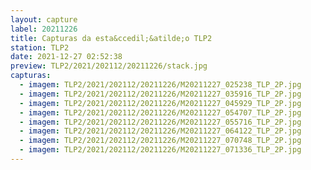 ```yaml
---
layout: capture
label: 20211226
title: Capturas da esta&ccedil;&atilde;o TLP2
station: TLP2
date: 2021-12-27 02:52:38
preview: TLP2/2021/202112/20211226/stack.jpg
capturas:
  - imagem: TLP2/2021/202112/20211226/M20211227_025238_TLP_2P.jpg
  - imagem: TLP2/2021/202112/20211226/M20211227_035916_TLP_2P.jpg
  - imagem: TLP2/2021/202112/20211226/M20211227_045929_TLP_2P.jpg
  - imagem: TLP2/2021/202112/20211226/M20211227_054707_TLP_2P.jpg
  - imagem: TLP2/2021/202112/20211226/M20211227_055716_TLP_2P.jpg
  - imagem: TLP2/2021/202112/20211226/M20211227_064122_TLP_2P.jpg
  - imagem: TLP2/2021/202112/20211226/M20211227_070748_TLP_2P.jpg
  - imagem: TLP2/2021/202112/20211226/M20211227_071336_TLP_2P.jpg
---
```

